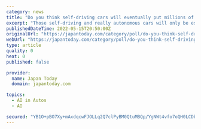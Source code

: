 ```yaml
---
category: news
title: "Do you think self-driving cars will eventually put millions of people out of work around the world?"
excerpt: "Those self-driving and really autonomous cars will only be established within a few limited and especially prepared areas and mostly at very low speeds. Yes just like every technological advance, and also create new opportunities and jobs."
publishedDateTime: 2022-05-15T20:50:00Z
originalUrl: "https://japantoday.com/category/poll/do-you-think-self-driving-cars-will-eventually-put-millions-of-people-out-of-work-around-the-world-1"
webUrl: "https://japantoday.com/category/poll/do-you-think-self-driving-cars-will-eventually-put-millions-of-people-out-of-work-around-the-world-1"
type: article
quality: 0
heat: 0
published: false

provider:
  name: Japan Today
  domain: japantoday.com

topics:
  - AI in Autos
  - AI

secured: "YB1O+pBO7Xy+mAxdqcwFJOLLq2Q7clPyBM0QtuMBQp/YgNWt4vfo7oQH0LCDbWMI0DzFtZ5jicVxpnVQEZ/SOrsVH3vvnf1RGdG7/Ye+mWPD5zCya7ZaglYe7csEaGZN3ulw/mBzCTd0jj2wB8hgSizLb29KzzKq2g5e/DkGM6A/s2eU+GKq4/RCoXVIZeDyoHGAuDaQnmcCc50FZf1JCFZKriMC7kIzbIuRxJk1nxghMhVZH51gNE0ZhJtbMtwanlA9ecDitWbjpqdYL6qSp+kRRwjVD8r/u6lZu8fq1cHk/PE5fLHwurT0jerLpgff2mPHd+6hc3UG66H9BnpNP9Ez57HSMJbfJTo0g4MjYto=;/GsJZX0CUhXjVQHXX+lYQA=="
---
```


